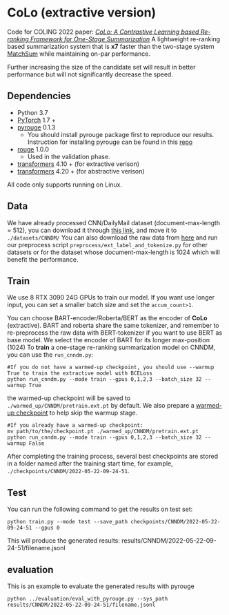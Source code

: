# CoLo (extractive version)
Code for COLING 2022 paper: *[CoLo: A Contrastive Learning based Re-ranking Framework for One-Stage Summarization](https://arxiv.org/abs/2004.08795)*
A lightweight re-ranking based summarization system that is **x7** faster than the two-stage system [MatchSum](https://arxiv.org/abs/2004.08795) while maintaining on-par performance. 

Further increasing the size of the candidate set will result in better performance but will not significantly decrease the speed.

## Dependencies
- Python 3.7
- [PyTorch](https://github.com/pytorch/pytorch) 1.7 +
- [pyrouge](https://github.com/bheinzerling/pyrouge) 0.1.3
	- You should install pyrouge package first to reproduce our results. Instruction for installing pyrouge can be found in this [repo](https://github.com/ChenxinAn-fdu/CGSum)
- [rouge](https://github.com/pltrdy/rouge) 1.0.0
	- Used in  the validation phase.
- [transformers](https://github.com/huggingface/transformers) 4.10 + (for extractive verison)
- [transformers](https://github.com/huggingface/transformers) 4.20 + (for abstractive verison)

	
All code only supports running on Linux.

## Data

We have already processed CNN/DailyMail dataset (document-max-length = 512), 
you can download it through [this link](https://drive.google.com/file/d/1vCpTPyZwDFIcQ4yZX4YXLdqjugmxfmka/view?usp=sharing), and move it to `./datasets/CNNDM/`
You can also download the raw data from [here](https://drive.google.com/file/d/1YXPJYcu5WRorfiFRGw70brGs1RKEQfHk/view?usp=sharing) and run our preprocess script  `preprocess/ext_label_and_tokenize.py` for other datasets or for the dataset whose document-max-length is 1024 which will benefit the performance.


## Train

We use 8 RTX 3090 24G GPUs to train our model. If you want use longer input, you can set a smaller batch size and set the `accum_count>1`.        

You can choose BART-encoder/Roberta/BERT as the encoder of **CoLo** (extractive). BART and roberta share the same tokenizer, and remember to re-preprocess the raw data with BERT-tokenizer if you want to use BERT as base model.
We select the encoder of BART for its longer max-position (1024) 
To **train** a one-stage re-ranking summarization model on CNNDM, you can use the `run_cnndm.py`:

```
#If you do not have a warmed-up checkpoint, you should use --warmup True to train the extractive model with BCELoss 
python run_cnndm.py --mode train --gpus 0,1,2,3 --batch_size 32 --warmup True
```
the warmed-up checkpoint will be saved to `./warmed_up/CNNDM/pretrain.ext.pt` by default. We also prepare a [warmed-up checkpoint](https://drive.google.com/file/d/11rAC5ghms7NLmdJlRBRbrE2JDeFcpedV/view?usp=sharing) to help skip the warmup stage.
```
#If you already have a warmed-up checkpoint:
mv path/to/the/checkpoint.pt ./warmed_up/CNNDM/pretrain.ext.pt
python run_cnndm.py --mode train --gpus 0,1,2,3 --batch_size 32 --warmup False
```
After completing the training process, several best checkpoints are stored in a folder named after the training start time, for example, `./checkpoints/CNNDM/2022-05-22-09-24-51`. 

## Test
You can run the following command to get the results on test set:

```
python train.py --mode test --save_path checkpoints/CNNDM/2022-05-22-09-24-51 --gpus 0
```
This will produce the generated results: results/CNNDM/2022-05-22-09-24-51/filename.jsonl


## evaluation
This is an example to evaluate the generated results with pyrouge
```
python ../evaluation/eval_with_pyrouge.py --sys_path results/CNNDM/2022-05-22-09-24-51/filename.jsonl
```



